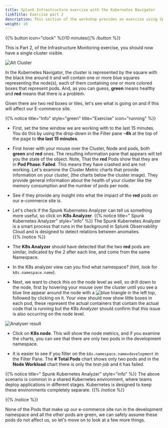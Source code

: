 ```yaml
---
title: Splunk Infrastructure exercise with the Kubernetes Navigator
linkTitle: Exercise part 2
description: This section of the workshop provides an exercise using Splunk infra monitoring based on the Kubernetes Navigator.
weight: 10
---
```


{{% button icon="clock" %}}10 minutes{{% /button %}}

This is Part 2, of the Infrastructure Monitoring exercise, you should now have a single cluster visible.

![Alt Cluster](../images/k8s-cluster.png?width=30vw)

In the Kubernetes Navigator, the cluster is represented by the square with the black line around it and will contain one or more blue squares representing the node(s), each of them containing one or more colored boxes that represent pods. And, as you can guess, **green** means healthy and **red** means that there is a problem.

Given there are two red boxes or tiles, let's see what is going on and if this will affect our E-commerce site.

{{% notice title="Info" style="green" title="Exercise" icon="running" %}}

* First, set the time window we are working with to the last 15 minutes. You do this by using the drop-down in the Filter pane **-4h** at the top of the page to **the last 15 minutes**.

* First hover with your mouse over the Cluster, Node and pods, both **green** and **red** ones. The resulting information pane that appears will tell you the state of the object. Note, That the **red** Pods show that they are in **Pod Phase: Failed**. This means they have crashed and are not working.
Let's examine the Cluster Metric charts that provide information on your cluster, (the charts below the cluster image).  They provide general information about the health of your cluster like the memory consumption and the number of pods per node.

* See if they provide any insight into what the impact of the **red** pods on our e-commerce site is.

* Let's check if the Spunk Kubernetes Analyzer can tell us something more useful, so click on **K8s Analyzer**.
{{% notice title=" Spunk Kubernetes Analyzer" style="info" %}}
The Spunk Kubernetes Analyzer is a smart process that runs in the background in Splunk Observability Cloud and is designed to detect relations between anomalies.  
{{% /notice %}}

* The **K8s Analyzer** should have detected that the two **red** pods are similar, indicated by the 2 after each line, and come from the same Namespace.
* In the K8s analyzer view can you find what namespace? (hint, look for `k8s.namespace.name`).

* Next, we want to check this on the node level as well, so drill down to the node, first by hovering your mouse over the cluster until you see a blue line appear around the node with a ![blue triangle ](../images/node-blue-traingle.png?classes=inline) in the left top, followed by clicking on it. Your view should now show little boxes in each pod, these represent the actual containers that contain the actual code that is running but the *K8s Analyzer* should confirm that this issue is also occurring on the node level.

![Analyser result](../images/k8s-analyser-result.png?width=20vw)

* Click on **K8s node**. This will show the node metrics, and if you examine the charts, you can see that there are only two pods in the development namespace.

* It is easier to see if you filter on the `k8s.namespace.name=development` in the Filter Pane. The **# Total Pods** chart shows only two pods and in the **Node Workload** chart there is only the *test-job* and it has failed.

{{% notice title=" Spunk Kubernetes Analyzer" style="info" %}}
The above scenario is common in a shared Kubernetes environment, where teams deploy applications in different stages. Kubernetes is designed to keep these environments completely separate.
{{% /notice %}}

{{% /notice %}}

None of the Pods that make up our e-commerce site run in the development namespace and all the other pods are green, we can safely assume these pods do not affect us, so let's move on to look at a few more things.
